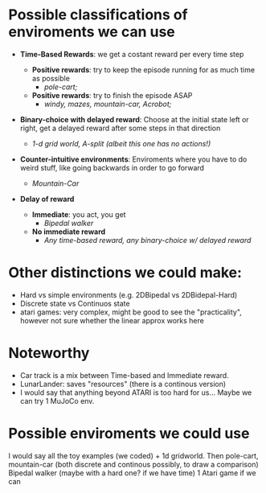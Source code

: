 # Possible classifications of enviroments we can use

* **Time-Based Rewards**: we get a costant reward per every time step
    - **Positive rewards**: try to keep the episode running for as much time as possible
        - *pole-cart;*
    - **Positive rewards**: try to finish the episode ASAP
        - *windy, mazes, mountain-car, Acrobot;*

* **Binary-choice with delayed reward**: Choose at the initial state left or right, get a delayed reward after some steps in that direction
    - *1-d grid world, A-split (albeit this one has no actions!)*

* **Counter-intuitive environments**: Enviroments where you have to do weird stuff, like going backwards in order to go forward
    - *Mountain-Car*  

* **Delay of reward**
    - **Immediate**: you act, you get
        - *Bipedal walker*
    - **No immediate reward**
        - *Any time-based reward, any binary-choice w/ delayed reward*

# Other distinctions we could make:
* Hard vs simple environments (e.g. 2DBipedal vs 2DBidepal-Hard)
* Discrete state vs Continuos state
* atari games: very complex, might be good to see the "practicality", however not sure whether the linear approx works here

# Noteworthy
* Car track is a mix between Time-based and Immediate reward.
* LunarLander: saves "resources" (there is a continous version)
* I would say that anything beyond ATARI is too hard for us... Maybe we can try 1 MuJoCo env.

# Possible enviroments we could use
I would say all the toy examples (we coded) + 1d gridworld.
Then pole-cart, mountain-car (both discrete and continous possibly, to draw a comparison)
Bipedal walker (maybe with a hard one? if we have time)
1 Atari game if we can